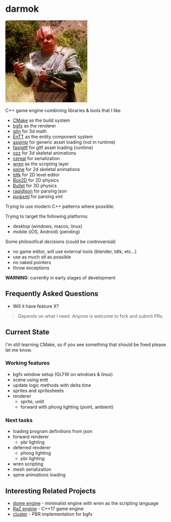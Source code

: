 darmok
====

![Dathon trying to explain the importance of Darmok](logo.png)

C++ game engine combining libraries & tools that I like

* [CMake](https://cmake.org/) as the build system 
* [bgfx](https://github.com/bkaradzic/bgfx) as the renderer
* [glm](https://github.com/g-truc/glm) for 3d math
* [EnTT](https://github.com/skypjack/entt) as the entity component system
* [assimp](https://github.com/assimp/assimp) for generic asset loading (not in runtime)
* [fastgltf](https://github.com/spnda/fastgltf) for gltf asset loading (runtime)
* [ozz](https://github.com/guillaumeblanc/ozz-animation/) for 3d skeletal animations
* [cereal](https://uscilab.github.io/cereal/) for serialization
* [wren](https://github.com/wren-lang/wren) as the scripting layer
* [spine](https://github.com/EsotericSoftware/spine-runtimes) for 2d skeletal animations
* [ldtk](https://ldtk.io/) for 2D level editor
* [Box2D](https://box2d.org/) for 2D physics
* [Bullet](https://github.com/bulletphysics/bullet3) for 3D physics
* [rapidjson](https://github.com/Tencent/rapidjson) for parsing json
* [pugixml](https://pugixml.org/) for parsing xml

Trying to use modern C++ patterns where possible.

Trying to target the following platforms

* desktop (windows, macos, linux)
* mobile (iOS, Android) (pending)

Some philosofical decisions (could be controversial)
* no game editor, will use external tools (blender, ldtk, etc...)
* use as much stl as possible
* no naked pointers
* throw exceptions

**WARNING**: currently in early stages of development

## Frequently Asked Questions

* Will it have feature X?
> Depends on what I need. Anyone is welcome to fork and submit PRs.

## Current State

I'm still learning CMake, so if you see something that should be fixed please let me know.

### Working features
* bgfx window setup (GLFW on windows & linux)
* scene using entt
* update logic methods with delta time
* sprites and spritesheets
* renderer
    * sprite, unlit
    * forward with phong lighting (point, ambient)

### Next tasks
* loading program definitions from json
* forward renderer
    * pbr lighting
* deferred renderer
    * phong lighting
    * pbr lighting
* wren scripting
* mesh serialization
* spine animations loading

## Interesting Related Projects
* [dome engine](https://github.com/domeengine/dome) - minimalist engine with wren as the scripting language
* [RaZ engine](https://github.com/Razakhel/RaZ) - C++17 game engine
* [cluster](https://github.com/pezcode/Cluster) - PBR implementation for bgfx